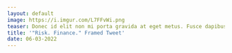 ```yaml
---
layout: default
image: https://i.imgur.com/L7FFvWi.png
teaser: Donec id elit non mi porta gravida at eget metus. Fusce dapibus, tellus ac cursus commodo, tortor mauris condimentum nibh, ut fermentum massa justo sit amet risus. Etiam porta sem malesuada magna mollis euismod. Donec sed odio dui.
title: '"Risk. Finance." Framed Tweet'
date: 06-03-2022
---
```








